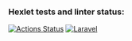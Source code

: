 ### Hexlet tests and linter status:
[![Actions Status](https://github.com/paparrot/php-project-lvl3/workflows/hexlet-check/badge.svg)](https://github.com/paparrot/php-project-lvl3/actions)
[![Laravel](https://github.com/paparrot/php-project-lvl3/actions/workflows/laravel.yml/badge.svg)](https://github.com/paparrot/php-project-lvl3/actions/workflows/laravel.yml)
